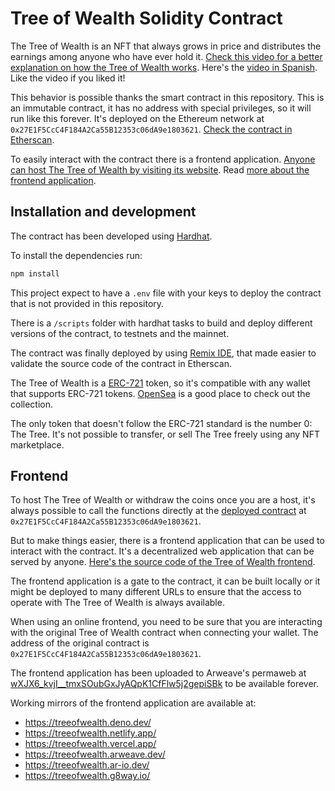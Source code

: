 # Tree of Wealth Solidity Contract

The Tree of Wealth is an NFT that always grows in price and distributes the earnings among anyone who have ever hold it. [Check this video for a better explanation on how the Tree of Wealth works](https://www.youtube.com/watch?v=Y8G5aGKc84I&ab_channel=AprendiendoWeb3). Here's the [video in Spanish](https://www.youtube.com/watch?v=1tS3PFlCGzc&list=PL6W-DT5AOQ0R2-yV3E9cViqZ5WHV4yDOA). Like the video if you liked it!

This behavior is possible thanks the smart contract in this repository. This is an immutable contract, it has no address with special privileges, so it will run like this forever. It's deployed on the Ethereum network at `0x27E1F5CcC4F184A2Ca55B12353c06dA9e1803621`. [Check the contract in Etherscan](https://etherscan.io/address/0x27E1F5CcC4F184A2Ca55B12353c06dA9e1803621#code).

To easily interact with the contract there is a frontend application. [Anyone can host The Tree of Wealth by visiting its website](https://treeofwealth.deno.dev). Read [more about the frontend application](#frontend).


## Installation and development

The contract has been developed using [Hardhat](https://hardhat.org/). 

To install the dependencies run:

```bash
npm install
```

This project expect to have a `.env` file with your keys to deploy the contract that is not provided in this repository.

There is a `/scripts` folder with hardhat tasks to build and deploy different versions of the contract, to testnets and the mainnet.

The contract was finally deployed by using [Remix IDE](https://remix.ethereum.org/), that made easier to validate the source code of the contract in Etherscan.

The Tree of Wealth is a [ERC-721](https://eips.ethereum.org/EIPS/eip-721) token, so it's compatible with any wallet that supports ERC-721 tokens. [OpenSea](https://opensea.io/) is a good place to check out the collection.

The only token that doesn't follow the ERC-721 standard is the number 0: The Tree. It's not possible to transfer, or sell The Tree freely using any NFT marketplace.

## Frontend
To host The Tree of Wealth or withdraw the coins once you are a host, it's always possible to call the functions directly at the [deployed contract](https://etherscan.io/address/0x27E1F5CcC4F184A2Ca55B12353c06dA9e1803621#code) at `0x27E1F5CcC4F184A2Ca55B12353c06dA9e1803621`.

But to make things easier, there is a frontend application that can be used to interact with the contract. It's a decentralized web application that can be served by anyone. [Here's the source code of the Tree of Wealth frontend](https://github.com/arqex/tree-of-wealth-app).

The frontend application is a gate to the contract, it can be built locally or it might be deployed to  many different URLs to ensure that the access to operate with The Tree of Wealth is always available. 

When using an online frontend, you need to be sure that you are interacting with the original Tree of Wealth contract when connecting your wallet. The address of the original contract is `0x27E1F5CcC4F184A2Ca55B12353c06dA9e1803621`.

The frontend application has been uploaded to Arweave's permaweb at [wXJX6_kvjI__tmxSOubGxJyAQpK1CfFlw5j2gepiSBk](https://viewblock.io/arweave/tx/wXJX6_kvjI__tmxSOubGxJyAQpK1CfFlw5j2gepiSBk) to be available forever.

Working mirrors of the frontend application are available at:
* https://treeofwealth.deno.dev/
* https://treeofwealth.netlify.app/
* https://treeofwealth.vercel.app/
* https://treeofwealth.arweave.dev/
* https://treeofwealth.ar-io.dev/
* https://treeofwealth.g8way.io/
